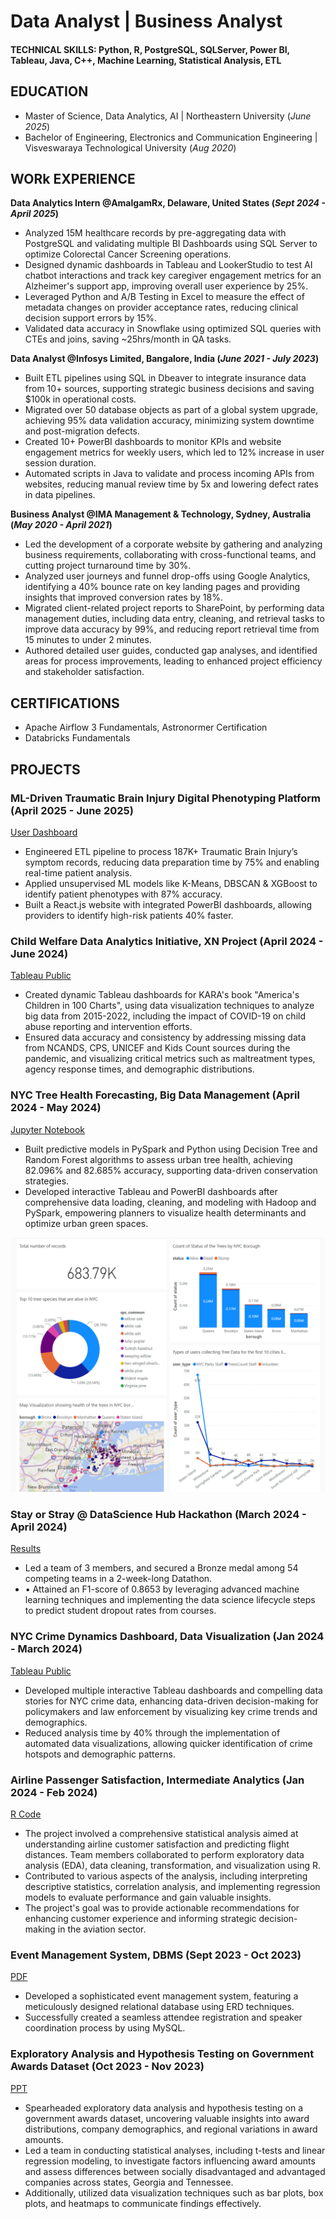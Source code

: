 # Data Analyst | Business Analyst

#### TECHNICAL SKILLS: Python, R, PostgreSQL, SQLServer, Power BI, Tableau, Java, C++, Machine Learning, Statistical Analysis, ETL

## EDUCATION							       		
- Master of Science, Data Analytics, AI	| Northeastern University (_June 2025_)	 			        		
- Bachelor of Engineering, Electronics and Communication Engineering | Visveswaraya Technological University (_Aug 2020_)

## WORk EXPERIENCE
**Data Analytics Intern @AmalgamRx, Delaware, United States (_Sept 2024 - April 2025_)**
- Analyzed 15M healthcare records by pre-aggregating data with PostgreSQL and validating multiple BI Dashboards using SQL Server to optimize Colorectal Cancer Screening operations.
- Designed dynamic dashboards in Tableau and LookerStudio to test AI chatbot interactions and track key caregiver engagement metrics for an Alzheimer's support app, improving overall user experience by 25%.
- Leveraged Python and A/B Testing in Excel to measure the effect of metadata changes on provider acceptance rates, reducing clinical decision support errors by 15%.
-	Validated data accuracy in Snowflake using optimized SQL queries with CTEs and joins, saving ~25hrs/month in QA tasks.

**Data Analyst @Infosys Limited, Bangalore, India (_June 2021 - July 2023_)**
- Built ETL pipelines using SQL in Dbeaver to integrate insurance data from 10+ sources, supporting strategic business decisions and saving $100k in operational costs.
- Migrated over 50 database objects as part of a global system upgrade, achieving 95% data validation accuracy, minimizing system downtime and post-migration defects.
- Created 10+ PowerBI dashboards to monitor KPIs and website engagement metrics for weekly users, which led to 12% increase in user session duration.
- Automated scripts in Java to validate and process incoming APIs from websites, reducing manual review time by 5x and lowering defect rates in data pipelines.

**Business Analyst @IMA Management & Technology, Sydney, Australia (_May 2020 - April 2021_)**
- Led the development of a corporate website by gathering and analyzing business requirements, collaborating with cross-functional teams, and cutting project turnaround time by 30%.
- Analyzed user journeys and funnel drop-offs using Google Analytics, identifying a 40% bounce rate on key landing pages and providing insights that improved conversion rates by 18%.
- Migrated client-related project reports to SharePoint, by performing data management duties, including data entry, cleaning, and retrieval tasks to improve data accuracy by 99%, and reducing report retrieval time from 15 minutes to under 2 minutes.
- Authored detailed user guides, conducted gap analyses, and identified areas for process improvements, leading to enhanced project efficiency and stakeholder satisfaction.

## CERTIFICATIONS
- Apache Airflow 3 Fundamentals, Astronormer Certification
- Databricks Fundamentals

## PROJECTS
### ML-Driven Traumatic Brain Injury Digital Phenotyping Platform (April 2025 - June 2025)
[User Dashboard](https://github.com/poorva-pjoshi/Traumatic-Brain-Injury-Digital-Phenotyping-Platform)
- Engineered ETL pipeline to process 187K+ Traumatic Brain Injury’s symptom records, reducing data preparation time by 75% and enabling real-time patient analysis.
- Applied unsupervised ML models like K-Means, DBSCAN & XGBoost to identify patient phenotypes with 87% accuracy.
- Built a React.js website with integrated PowerBI dashboards, allowing providers to identify high-risk patients 40% faster.

### Child Welfare Data Analytics Initiative, XN Project (April 2024 - June 2024)
[Tableau Public](https://public.tableau.com/app/profile/poorva.joshi/vizzes)

- Created dynamic Tableau dashboards for KARA's book "America's Children in 100 Charts", using data visualization techniques to analyze big data from 2015-2022, including the impact of COVID-19 on child abuse reporting and intervention efforts.
- Ensured data accuracy and consistency by addressing missing data from NCANDS, CPS, UNICEF and Kids Count sources during the pandemic, and visualizing critical metrics such as maltreatment types, agency response times, and demographic distributions.

### NYC Tree Health Forecasting, Big Data Management (April 2024 - May 2024)
[Jupyter Notebook](https://github.com/poorva-pjoshi/nyc_tree_health_forecasting_bigdata)

- Built predictive models in PySpark and Python using Decision Tree and Random Forest algorithms to assess urban tree health, achieving 82.096% and 82.685% accuracy, supporting data-driven conservation strategies.
- Developed interactive Tableau and PowerBI dashboards after comprehensive data loading, cleaning, and modeling with Hadoop and PySpark, empowering planners to visualize health determinants and optimize urban green spaces.

![NYC Tree Data PowerBI Dashboard](assets/Tree_Data_Tableau_Img.png)

### Stay or Stray @ DataScience Hub Hackathon (March 2024 - April 2024)
[Results](https://www.kaggle.com/competitions/stay-or-stray/leaderboard)

- Led a team of 3 members, and secured a Bronze medal among 54 competing teams in a 2-week-long Datathon.
- •	Attained an F1-score of 0.8653 by leveraging advanced machine learning techniques and implementing the data science lifecycle steps to predict student dropout rates from courses.

### NYC Crime Dynamics Dashboard, Data Visualization (Jan 2024 - March 2024)
[Tableau Public](https://public.tableau.com/app/profile/poorva.joshi/viz/NYCCrimesin2023/NYCCrimeStory)

-  Developed multiple interactive Tableau dashboards and compelling data stories for NYC crime data, enhancing data-driven decision-making for policymakers and law enforcement by visualizing key crime trends and demographics.
-  Reduced analysis time by 40% through the implementation of automated data visualizations, allowing quicker identification of crime hotspots and demographic patterns.

### Airline Passenger Satisfaction, Intermediate Analytics (Jan 2024 - Feb 2024)
[R Code](https://github.com/poorva-pjoshi/airline_passenger_satisfaction)

- The project involved a comprehensive statistical analysis aimed at understanding airline customer satisfaction and predicting flight distances. Team members collaborated to perform exploratory data analysis (EDA), data cleaning, transformation, and visualization using R.
- Contributed to various aspects of the analysis, including interpreting descriptive statistics, correlation analysis, and implementing regression models to evaluate performance and gain valuable insights.
- The project's goal was to provide actionable recommendations for enhancing customer experience and informing strategic decision-making in the aviation sector.

### Event Management System, DBMS (Sept 2023 - Oct 2023)
[PDF](/assets/DBMS_EventManagementSystem.pdf)

-  Developed a sophisticated event management system, featuring a meticulously designed relational database using ERD techniques.
-  Successfully created a seamless attendee registration and speaker coordination process by using MySQL.

### Exploratory Analysis and Hypothesis Testing on Government Awards Dataset (Oct 2023 - Nov 2023)
[PPT](assets/Probability_And_Statistics.pptx)

- Spearheaded exploratory data analysis and hypothesis testing on a government awards dataset, uncovering valuable insights into award distributions, company demographics, and regional variations in award amounts.
- Led a team in conducting statistical analyses, including t-tests and linear regression modeling, to investigate factors influencing award amounts and assess differences between socially disadvantaged and advantaged companies across states, Georgia and Tennessee.
- Additionally, utilized data visualization techniques such as bar plots, box plots, and heatmaps to communicate findings effectively.
